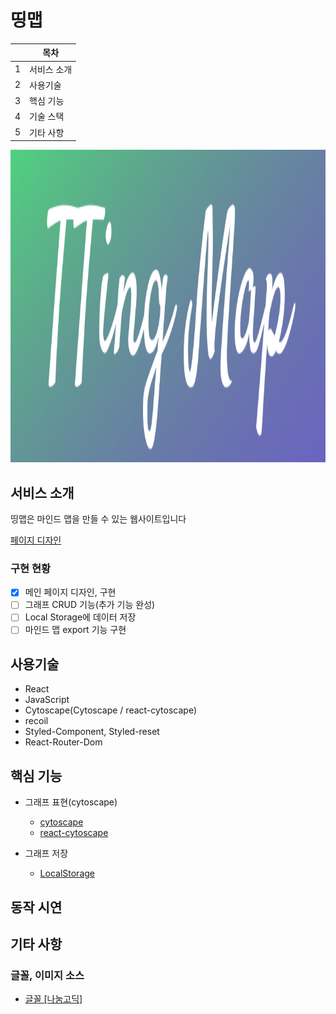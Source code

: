 # 띵맵

|     | 목차        |
| --- | ----------- |
| 1   | 서비스 소개 |
| 2   | 사용기술    |
| 3   | 핵심 기능   |
| 4   | 기술 스택   |
| 5   | 기타 사항   |

<img src='./public/logo.svg' width='1000px' height='500px'/>

## 서비스 소개

띵맵은 마인드 맵을 만들 수 있는 웹사이트입니다

[페이지 디자인](https://www.figma.com/file/pfrQPY21Q3AMi2Tev4OylE/Untitled?node-id=0%3A1)

### 구현 현황

- [x] 메인 페이지 디자인, 구현
- [ ] 그래프 CRUD 기능(추가 기능 완성)
- [ ] Local Storage에 데이터 저장
- [ ] 마인드 맵 export 기능 구현

## 사용기술

- React
- JavaScript
- Cytoscape(Cytoscape / react-cytoscape)
- recoil
- Styled-Component, Styled-reset
- React-Router-Dom

## 핵심 기능

- 그래프 표현(cytoscape)

  - [cytoscape](https://js.cytoscape.org/)
  - [react-cytoscape](https://github.com/plotly/react-cytoscapejs)

- 그래프 저장
  - [LocalStorage](https://developer.mozilla.org/ko/docs/Web/API/Window/localStorage)

## 동작 시연

## 기타 사항

### 글꼴, 이미지 소스

- [글꼴 [나눔고딕]](https://hangeul.naver.com/2021/fonts/nanum)
